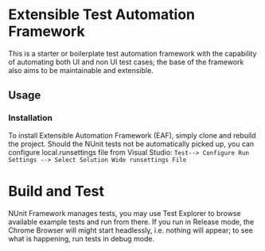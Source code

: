 # Extensible Test Automation Framework

This is a starter or boilerplate test automation framework with the capability of automating both UI and non UI test cases; the base of the framework also aims to be maintainable and extensible.

## Usage

### Installation

To install Extensible Automation Framework (EAF), simply clone and rebuild the project. Should the NUnit tests not be automatically picked up, you can configure local.runsettings file from Visual Studio: `Test--> Configure Run Settings --> Select Solution Wide runsettings File` 

# Build and Test
NUnit Framework manages tests, you may use Test Explorer to browse available example tests and run from there.
If you run in Release mode, the Chrome Browser will might start headlessly, i.e. nothing will appear; to see what is happening, run tests in debug mode.
